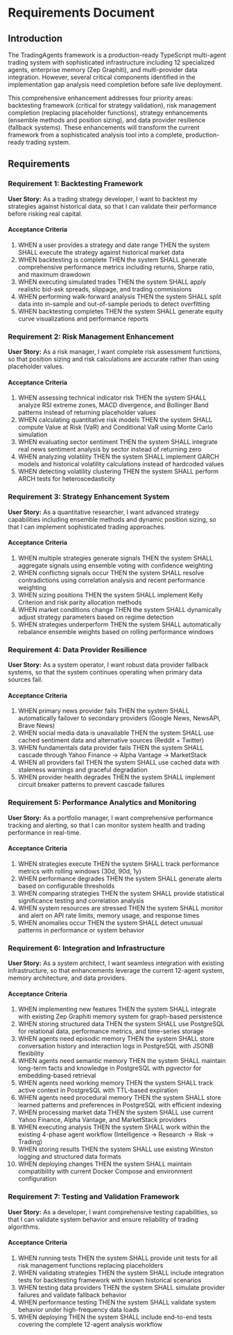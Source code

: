 # Requirements Document

## Introduction

The TradingAgents framework is a production-ready TypeScript multi-agent trading system with sophisticated infrastructure including 12 specialized agents, enterprise memory (Zep Graphiti), and multi-provider data integration. However, several critical components identified in the implementation gap analysis need completion before safe live deployment.

This comprehensive enhancement addresses four priority areas: backtesting framework (critical for strategy validation), risk management completion (replacing placeholder functions), strategy enhancements (ensemble methods and position sizing), and data provider resilience (fallback systems). These enhancements will transform the current framework from a sophisticated analysis tool into a complete, production-ready trading system.

## Requirements

### Requirement 1: Backtesting Framework

**User Story:** As a trading strategy developer, I want to backtest my strategies against historical data, so that I can validate their performance before risking real capital.

#### Acceptance Criteria

1. WHEN a user provides a strategy and date range THEN the system SHALL execute the strategy against historical market data
2. WHEN backtesting is complete THEN the system SHALL generate comprehensive performance metrics including returns, Sharpe ratio, and maximum drawdown
3. WHEN executing simulated trades THEN the system SHALL apply realistic bid-ask spreads, slippage, and trading commissions
4. WHEN performing walk-forward analysis THEN the system SHALL split data into in-sample and out-of-sample periods to detect overfitting
5. WHEN backtesting completes THEN the system SHALL generate equity curve visualizations and performance reports

### Requirement 2: Risk Management Enhancement

**User Story:** As a risk manager, I want complete risk assessment functions, so that position sizing and risk calculations are accurate rather than using placeholder values.

#### Acceptance Criteria

1. WHEN assessing technical indicator risk THEN the system SHALL analyze RSI extreme zones, MACD divergence, and Bollinger Band patterns instead of returning placeholder values
2. WHEN calculating quantitative risk models THEN the system SHALL compute Value at Risk (VaR) and Conditional VaR using Monte Carlo simulation
3. WHEN evaluating sector sentiment THEN the system SHALL integrate real news sentiment analysis by sector instead of returning zero
4. WHEN analyzing volatility THEN the system SHALL implement GARCH models and historical volatility calculations instead of hardcoded values
5. WHEN detecting volatility clustering THEN the system SHALL perform ARCH tests for heteroscedasticity

### Requirement 3: Strategy Enhancement System

**User Story:** As a quantitative researcher, I want advanced strategy capabilities including ensemble methods and dynamic position sizing, so that I can implement sophisticated trading approaches.

#### Acceptance Criteria

1. WHEN multiple strategies generate signals THEN the system SHALL aggregate signals using ensemble voting with confidence weighting
2. WHEN conflicting signals occur THEN the system SHALL resolve contradictions using correlation analysis and recent performance weighting
3. WHEN sizing positions THEN the system SHALL implement Kelly Criterion and risk parity allocation methods
4. WHEN market conditions change THEN the system SHALL dynamically adjust strategy parameters based on regime detection
5. WHEN strategies underperform THEN the system SHALL automatically rebalance ensemble weights based on rolling performance windows

### Requirement 4: Data Provider Resilience

**User Story:** As a system operator, I want robust data provider fallback systems, so that the system continues operating when primary data sources fail.

#### Acceptance Criteria

1. WHEN primary news provider fails THEN the system SHALL automatically failover to secondary providers (Google News, NewsAPI, Brave News)
2. WHEN social media data is unavailable THEN the system SHALL use cached sentiment data and alternative sources (Reddit + Twitter)
3. WHEN fundamentals data provider fails THEN the system SHALL cascade through Yahoo Finance → Alpha Vantage → MarketStack
4. WHEN all providers fail THEN the system SHALL use cached data with staleness warnings and graceful degradation
5. WHEN provider health degrades THEN the system SHALL implement circuit breaker patterns to prevent cascade failures

### Requirement 5: Performance Analytics and Monitoring

**User Story:** As a portfolio manager, I want comprehensive performance tracking and alerting, so that I can monitor system health and trading performance in real-time.

#### Acceptance Criteria

1. WHEN strategies execute THEN the system SHALL track performance metrics with rolling windows (30d, 90d, 1y)
2. WHEN performance degrades THEN the system SHALL generate alerts based on configurable thresholds
3. WHEN comparing strategies THEN the system SHALL provide statistical significance testing and correlation analysis
4. WHEN system resources are stressed THEN the system SHALL monitor and alert on API rate limits, memory usage, and response times
5. WHEN anomalies occur THEN the system SHALL detect unusual patterns in performance or system behavior

### Requirement 6: Integration and Infrastructure

**User Story:** As a system architect, I want seamless integration with existing infrastructure, so that enhancements leverage the current 12-agent system, memory architecture, and data providers.

#### Acceptance Criteria

1. WHEN implementing new features THEN the system SHALL integrate with existing Zep Graphiti memory system for graph-based persistence
2. WHEN storing structured data THEN the system SHALL use PostgreSQL for relational data, performance metrics, and time-series storage
3. WHEN agents need episodic memory THEN the system SHALL store conversation history and interaction logs in PostgreSQL with JSONB flexibility
4. WHEN agents need semantic memory THEN the system SHALL maintain long-term facts and knowledge in PostgreSQL with pgvector for embedding-based retrieval
5. WHEN agents need working memory THEN the system SHALL track active context in PostgreSQL with TTL-based expiration
6. WHEN agents need procedural memory THEN the system SHALL store learned patterns and preferences in PostgreSQL with efficient indexing
7. WHEN processing market data THEN the system SHALL use current Yahoo Finance, Alpha Vantage, and MarketStack providers
8. WHEN executing analysis THEN the system SHALL work within the existing 4-phase agent workflow (Intelligence → Research → Risk → Trading)
9. WHEN storing results THEN the system SHALL use existing Winston logging and structured data formats
10. WHEN deploying changes THEN the system SHALL maintain compatibility with current Docker Compose and environment configuration

### Requirement 7: Testing and Validation Framework

**User Story:** As a developer, I want comprehensive testing capabilities, so that I can validate system behavior and ensure reliability of trading algorithms.

#### Acceptance Criteria

1. WHEN running tests THEN the system SHALL provide unit tests for all risk management functions replacing placeholders
2. WHEN validating strategies THEN the system SHALL include integration tests for backtesting framework with known historical scenarios
3. WHEN testing data providers THEN the system SHALL simulate provider failures and validate fallback behavior
4. WHEN performance testing THEN the system SHALL validate system behavior under high-frequency data loads
5. WHEN deploying THEN the system SHALL include end-to-end tests covering the complete 12-agent analysis workflow